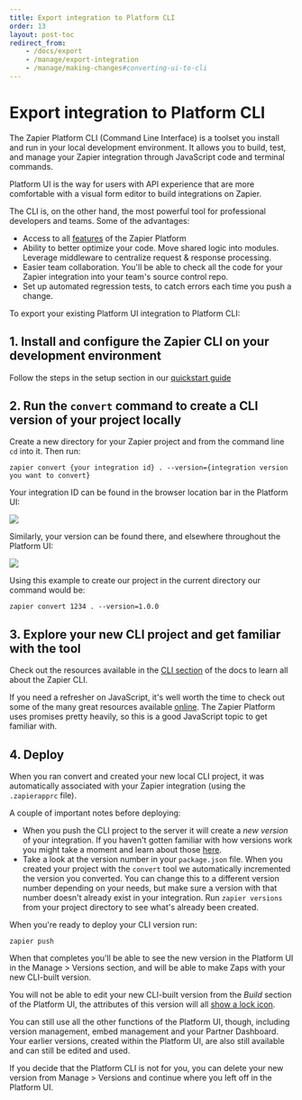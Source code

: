 ```yaml
---
title: Export integration to Platform CLI
order: 13
layout: post-toc
redirect_from: 
    - /docs/export
    - /manage/export-integration
    - /manage/making-changes#converting-ui-to-cli
---
```


# Export integration to Platform CLI

The Zapier Platform CLI (Command Line Interface) is a toolset you install and run in your local development environment. It allows you to build, test, and manage your Zapier integration through JavaScript code and terminal commands.

Platform UI is the way for users with API experience that are more comfortable with a visual form editor to build integrations on Zapier.

The CLI is, on the other hand, the most powerful tool for professional developers and teams. Some of the advantages:

- Access to all [features](https://platform.zapier.com/quickstart/ui-vs-cli) of the Zapier Platform
- Ability to better optimize your code. Move shared logic into modules. Leverage middleware to centralize request & response processing.
- Easier team collaboration. You'll be able to check all the code for your Zapier integration into your team's source control repo.
- Set up automated regression tests, to catch errors each time you push a change.

To export your existing Platform UI integration to Platform CLI:

## 1. Install and configure the Zapier CLI on your development environment

Follow the steps in the setup section in our [quickstart guide](https://platform.zapier.com/reference/cli-docs#quick-setup-guide)

## 2. Run the `convert` command to create a CLI version of your project locally

Create a new directory for your Zapier project and from the command line `cd` into it. Then run:

`zapier convert {your integration id} . --version={integration version you want to convert}`

Your integration ID can be found in the browser location bar in the Platform UI:

![](https://cdn.zappy.app/c5e0c7f17a5ab52d9661e134394e9cc7.png)

Similarly, your version can be found there, and elsewhere throughout the Platform UI:

![](https://cdn.zappy.app/e31dd202b5e64bbcb13fc8b200518d17.png)

Using this example to create our project in the current directory our command would be:

`zapier convert 1234 . --version=1.0.0`

## 3. Explore your new CLI project and get familiar with the tool

Check out the resources available in the [CLI section](https://platform.zapier.com/reference/cli-docs) of the docs to learn all about the Zapier CLI.

If you need a refresher on JavaScript, it's well worth the time to check out some of the many great resources available [online](https://javascript.info/). The Zapier Platform uses promises pretty heavily, so this is a good JavaScript topic to get familiar with.

## 4. Deploy

When you ran convert and created your new local CLI project, it was automatically associated with your Zapier integration (using the `.zapierapprc` file).

A couple of important notes before deploying:

- When you push the CLI project to the server it will create a _new version_ of your integration. If you haven't gotten familiar with how versions work you might take a moment and learn about those [here](https://platform.zapier.com/manage/versions).
- Take a look at the version number in your `package.json` file. When you created your project with the `convert` tool we automatically incremented the version you converted. You can change this to a different version number depending on your needs, but make sure a version with that number doesn't already exist in your integration. Run `zapier versions` from your project directory to see what's already been created.

When you're ready to deploy your CLI version run:

`zapier push`

When that completes you'll be able to see the new version in the Platform UI in the Manage > Versions section, and will be able to make Zaps with your new CLI-built version.

You will not be able to edit your new CLI-built version from the _Build_ section of the Platform UI, the attributes of this version will all [show a lock icon](https://cdn.zappy.app/f048ffc4c905bcbb332e344ce0ce52ba.png). 

You can still use all the other functions of the Platform UI, though, including version management, embed management and your Partner Dashboard. Your earlier versions, created within the Platform UI, are also still available and can still be edited and used. 

If you decide that the Platform CLI is not for you, you can delete your new version from Manage > Versions and continue where you left off in the Platform UI.
